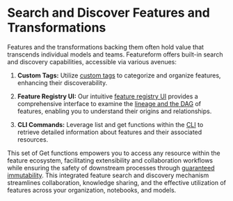 # Search and Discover Features and Transformations

Features and the transformations backing them often hold value that transcends individual models and teams. Featureform offers built-in search and discovery capabilities, accessible via various avenues:

1. **Custom Tags:** Utilize [custom tags](tags-and-properties) to categorize and organize features, enhancing their discoverability.

2. **Feature Registry UI:** Our intuitive [feature registry UI](../getting-started/search-monitor-discovery-feature-registry-ui-cli) provides a comprehensive interface to examine the [lineage and the DAG](immutability-lineage-and-dags) of features, enabling you to understand their origins and relationships.

3. **CLI Commands:** Leverage list and get functions within the [CLI](../getting-started/search-monitor-discovery-feature-registry-ui-cli) to retrieve detailed information about features and their associated resources.

This set of Get functions empowers you to access any resource within the feature ecosystem, facilitating extensibility and collaboration workflows while ensuring the safety of downstream processes through [guaranteed immutability](immutability-lineage-and-dags). This integrated feature search and discovery mechanism streamlines collaboration, knowledge sharing, and the effective utilization of features across your organization, notebooks, and models.
